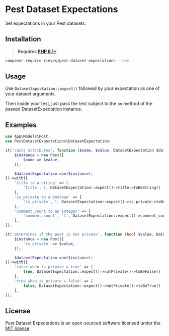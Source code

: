# Pest Dataset Expectations

Set expectations in your Pest datasets.

## Installation

> **Requires [PHP 8.1+](https://php.net/releases/)**

```bash
composer require rieves/pest-dataset-expectations --dev
```

## Usage

Use `DatasetExpectation::expect()` followed by your expectation as one of your dataset arguments.

Then inside your test, just pass the test subject to the `on` method of the passed DatasetExpectation instance.

## Examples

```php
use App\Models\Post;
use PestDatasetExpectations\DatasetExpectation;

it('casts attributes', function ($name, $value, DatasetExpectation $datasetExpectation) {
    $instance = new Post([
        $name => $value,
    ]);

    $datasetExpectation->on($instance);
})->with([
    'title to a string' => [
        'title', 1, DatasetExpectation::expect()->title->toBeString()
    ],
    'is_private to a boolean' => [
        'is_private', 1, DatasetExpectation::expect()->is_private->toBeBool()
    ],
    'comment_count to an integer' => [
        'comment_count', '1', DatasetExpectation::expect()->comment_count->toBeInt()
    ],
]);

it('determines if the post is not private', function (bool $value, DatasetExpectation $datasetExpectation) {
    $instance = new Post([
        'is_private' => $value,
    ]);

    $datasetExpectation->on($instance);
})->with([
    'false when is_private = true' => [
        true, DatasetExpectation::expect()->notPrivate()->toBeFalse()
    ],
    'true when is_private = false' => [
        false, DatasetExpectation::expect()->notPrivate()->toBeTrue()
    ],
]);
```

## License

Pest Dataset Expectations is an open-sourced software licensed under the [MIT license](https://opensource.org/licenses/MIT).
